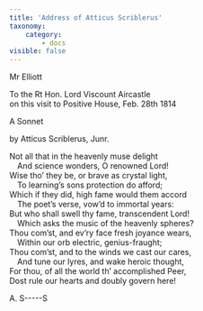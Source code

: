 ```yaml
---
title: 'Address of Atticus Scriblerus'
taxonomy:
    category:
        - docs
visible: false
---
```


<div class="author">Mr Elliott</div>

To the Rt Hon. Lord Viscount Aircastle  
on this visit to Positive House, Feb. 28th 1814

<span class="title">A Sonnet</span>

by Atticus Scriblerus, Junr.

Not all that in the heavenly muse delight  
&emsp;And science wonders, O renowned Lord!  
Wise tho’ they be, or brave as crystal light,  
&emsp;To learning’s sons protection do afford;  
Which if they did, high fame would them accord  
&emsp;The poet’s verse, vow’d to immortal years:  
But who shall swell thy fame, transcendent Lord!  
&emsp;Which asks the music of the heavenly spheres?  
Thou com’st, and ev’ry face fresh joyance wears,  
&emsp;Within our orb electric, genius-fraught;  
Thou com’st, and to the winds we cast our cares,  
&emsp;And tune our lyres, and wake heroic thought,  
For thou, of all the world th’ accomplished Peer,  
Dost rule our hearts and doubly govern here!

A. S-----S